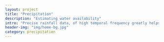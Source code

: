 ```yaml
---
layout: project
title: "Precipitation"
description: "Estimating water availability"
intro: "Precise rainfall data, of high temporal frequency greatly helps advance an understanding of its impact on crops, soil infiltration and groundwater recharge. Free, publicly available, long-term rainfall data in India is generally only available at monthly intervals. While this is sufficient for understanding long term seasonal rainfall trends it is insufficient for deeper analysis. Hourly rainfall data could help model much more accurately how much of rainwater in a watershed infiltrates into the ground. This indirectly could be used to estimate drinking water security, since much of India depends on groundwater for domestic use. Hourly data also helps ascertain the extent of flooding accurately in the event of heavy rainfall events. Daily rainfall data helps capture the phenomenon of dry spells, which can adversely impact crops in areas where supplementary irrigation isn't available, as it is in much of India. <br> <br> This project explores openly available high frequency, high resolution, remotely sensed, rainfall datasets made available by the Tropical Rainfall Monitoring Mission (TRMM), the Global Precipitation Measurement (GPM) and modeled CHIRPS precipitation data. We evaluate these datasets to understand the accuracy of each and their possible use cases. Follow our blog for more"
header-img: "img/home-bg.jpg"
category: precipitation
---
```

